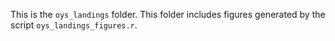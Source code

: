 This is the `oys_landings` folder. This folder includes figures generated  by the script `oys_landings_figures.r`.
